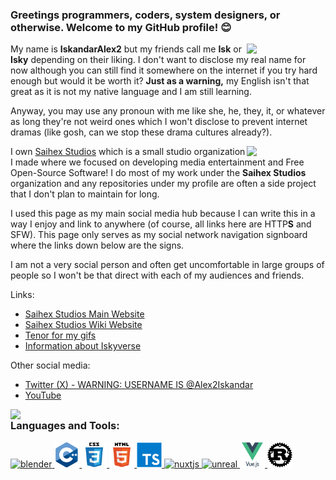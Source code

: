 ### Greetings programmers, coders, system designers, or otherwise. Welcome to my GitHub profile! 😊
<img align="right" width="126" src="https://avatars.githubusercontent.com/u/65650645">

My name is **IskandarAlex2** but my friends call me **Isk** or **Isky** depending on their liking. I don't want to disclose my real name for now although you can still find it somewhere on the internet if you try hard enough but would it be worth it? **Just as a warning,** my English isn't that great as it is not my native language and I am still learning.

Anyway, you may use any pronoun with me like she, he, they, it, or whatever as long they're not weird ones which I won't disclose to prevent internet dramas (like gosh, can we stop these drama cultures already?).

<img align="right" width="126" src="https://img.saihex.com/saihex.svg">

I own [Saihex Studios](https://github.com/Saihex) which is a small studio organization I made where we focused on developing media entertainment and Free Open-Source Software! I do most of my work under the **Saihex Studios** organization and any repositories under my profile are often a side project that I don't plan to maintain for long.

I used this page as my main social media hub because I can write this in a way I enjoy and link to anywhere (of course, all links here are HTTP**S** and SFW). This page only serves as my social network navigation signboard where the links down below are the signs.

I am not a very social person and often get uncomfortable in large groups of people so I won't be that direct with each of my audiences and friends.

Links:
- [Saihex Studios Main Website](https://www.saihex.com)
- [Saihex Studios Wiki Website](https://wiki.saihex.com)
- [Tenor for my gifs](https://tenor.com/users/iskandaralex2)
- [Information about Iskyverse](https://github.com/IskandarAlex2/IskandarAlex2/blob/master/Iskyverse.md)

Other social media:
- [Twitter (X) - WARNING: USERNAME IS @Alex2Iskandar](https://twitter.com/Alex2Iskandar)
- [YouTube](https://www.youtube.com/IskandarAlex2)

<img align="left" width="512" src="https://img.saihex.com/embed_pic.png?downscale=m">

<h3 align="left">Languages and Tools:</h3>
<p align="left"> 
  <a href="https://www.blender.org/" target="_blank" rel="noreferrer"> 
    <img src="https://download.blender.org/branding/community/blender_community_badge_white.svg" alt="blender" width="40" height="40"/> 
  </a> 
  
  <a href="https://www.w3schools.com/cpp/" target="_blank" rel="noreferrer"> 
    <img src="https://raw.githubusercontent.com/devicons/devicon/master/icons/cplusplus/cplusplus-original.svg" alt="cplusplus" width="40" height="40"/> 
  </a> 
  
  <a href="https://www.w3schools.com/css/" target="_blank" rel="noreferrer"> 
    <img src="https://raw.githubusercontent.com/devicons/devicon/master/icons/css3/css3-original-wordmark.svg" alt="css3" width="40" height="40"/> 
  </a> 
  
  <a href="https://www.w3.org/html/" target="_blank" rel="noreferrer"> 
    <img src="https://raw.githubusercontent.com/devicons/devicon/master/icons/html5/html5-original-wordmark.svg" alt="html5" width="40" height="40"/> 
  </a> 
  
  <a href="https://www.typescriptlang.org/" target="_blank" rel="noreferrer"> 
    <img src="https://github.com/devicons/devicon/blob/master/icons/typescript/typescript-original.svg" alt="javascript" width="40" height="40"/> 
  </a> 
  
  <a href="https://nuxt.com" target="_blank" rel="noreferrer"> 
    <img src="https://nuxt.com/assets/design-kit/icon-green.svg" alt="nuxtjs" width="40" height="40"/> 
  </a> 
  
  <a href="https://unrealengine.com/" target="_blank" rel="noreferrer"> 
    <img src="https://raw.githubusercontent.com/kenangundogan/fontisto/036b7eca71aab1bef8e6a0518f7329f13ed62f6b/icons/svg/brand/unreal-engine.svg" alt="unreal" width="40" height="40"/> 
  </a> 
  
  <a href="https://vuejs.org/" target="_blank" rel="noreferrer">
    <img src="https://raw.githubusercontent.com/devicons/devicon/master/icons/vuejs/vuejs-original-wordmark.svg" alt="vuejs" width="40" height="40"/> 
  </a> 

  <a href="https://www.rust-lang.org/" target="_blank" rel="noreferrer">
    <img src="https://raw.githubusercontent.com/devicons/devicon/6910f0503efdd315c8f9b858234310c06e04d9c0/icons/rust/rust-original.svg" alt="vuejs" width="40" height="40"/> 
  </a> 
</p>
